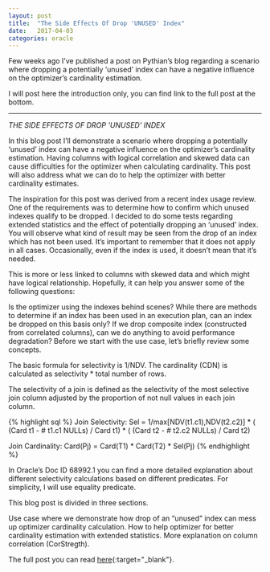 ```yaml
---
layout: post
title:  "The Side Effects Of Drop 'UNUSED' Index"
date:   2017-04-03
categories: oracle
---
```


Few weeks ago I’ve published a post on Pythian’s blog regarding a scenario where dropping a potentially ‘unused’ index can have a negative influence on the optimizer’s cardinality estimation.

I will post here the introduction only, you can find link to the full post at the bottom.
<hr/>

_THE SIDE EFFECTS OF DROP 'UNUSED' INDEX_

In this blog post I’ll demonstrate a scenario where dropping a potentially ‘unused’ index can have a negative influence on the optimizer’s cardinality estimation. Having columns with logical correlation and skewed data can cause difficulties for the optimizer when calculating cardinality. This post will also address what we can do to help the optimizer with better cardinality estimates.

The inspiration for this post was derived from a recent index usage review. One of the requirements was to determine how to confirm which unused indexes qualify to be dropped. I decided to do some tests regarding extended statistics and the effect of potentially dropping an ‘unused’ index. You will observe what kind of result may be seen from the drop of an index which has not been used. It’s important to remember that it does not apply in all cases. Occasionally, even if the index is used, it doesn’t mean that it’s needed.

This is more or less linked to columns with skewed data and which might have logical relationship.
Hopefully, it can help you answer some of the following questions:

Is the optimizer using the indexes behind scenes?
While there are methods to determine if an index has been used in an execution plan, can an index be dropped on this basis only?
If we drop composite index (constructed from correlated columns), can we do anything to avoid performance degradation?
Before we start with the use case, let’s briefly review some concepts.

The basic formula for selectivity is 1/NDV. The cardinality (CDN) is calculated as selectivity * total number of rows.

The selectivity of a join is defined as the selectivity of the most selective join column adjusted by the proportion of not null values in each join column.

{% highlight sql %}
Join Selectivity:
Sel = 1/max[NDV(t1.c1),NDV(t2.c2)] *
( (Card t1 - # t1.c1 NULLs) / Card t1) *
( (Card t2 - # t2.c2 NULLs) / Card t2)

Join Cardinality:
Card(Pj) = Card(T1) * Card(T2) * Sel(Pj)
{% endhighlight %}

In Oracle’s Doc ID 68992.1 you can find a more detailed explanation about different selectivity calculations based on different predicates. For simplicity, I will use equality predicate.

This blog post is divided in three sections.

Use case where we demonstrate how drop of an “unused” index can mess up optimizer cardinality calculation.
How to help optimizer for better cardinality estimation with extended statistics.
More explanation on column correlation (CorStregth).

The full post you can read [here](https://www.pythian.com/blog/drop-unused-index-side-effects){:target="_blank"}.
